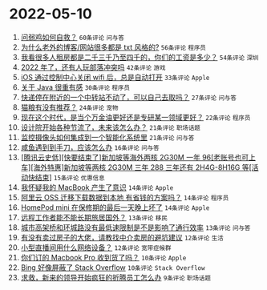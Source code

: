 # 2022-05-10

1. [问弱鸡如何自救？](https://www.v2ex.com/t/851911) `60条评论` `问与答`
1. [为什么老外的博客/网站很多都是 txt 风格的?](https://www.v2ex.com/t/851940) `56条评论` `程序员`
1. [我看很多人租房都是二千三千乃至四千的，你们的工资是多少？](https://www.v2ex.com/t/851930) `54条评论` `深圳`
1. [2022 年了，还有人玩部落冲突吗](https://www.v2ex.com/t/851881) `42条评论` `游戏`
1. [iOS 通过控制中心关闭 wifi 后，总是自动打开](https://www.v2ex.com/t/851876) `33条评论` `Apple`
1. [关于 Java 很重有感](https://www.v2ex.com/t/851925) `30条评论` `程序员`
1. [快递停在附近的一个中转站不动了，可以自己去取吗？](https://www.v2ex.com/t/851875) `27条评论` `问与答`
1. [猫粮有没有推荐？](https://www.v2ex.com/t/851888) `24条评论` `宠物`
1. [现在这个时代，是当个万金油更好还是专研某一领域更好？](https://www.v2ex.com/t/851890) `22条评论` `程序员`
1. [设计院开始各种节流了，未来该怎么办？](https://www.v2ex.com/t/851895) `21条评论` `职场话题`
1. [监控摄像头如何集成到一个智能化系统里](https://www.v2ex.com/t/851880) `21条评论` `问与答`
1. [咸鱼遇到到手刀，应该怎么办](https://www.v2ex.com/t/851953) `16条评论` `问与答`
1. [[腾讯云史低][快要结束了]新加坡等海外两核 2G30M 一年 96[老账号也可上车][海外特惠]新加坡等两核 2G30M 三年 288 三年还有 2H4G-8H16G 等[活动快结束]](https://www.v2ex.com/t/851887) `15条评论` `优惠信息`
1. [我怀疑我的 MacBook 产生了意识](https://www.v2ex.com/t/851971) `14条评论` `Apple`
1. [阿里云 OSS 迁移下载数据到本地 有省钱的方案吗？](https://www.v2ex.com/t/851935) `14条评论` `程序员`
1. [HomePod mini 在保修期的最后一天晚上坏了](https://www.v2ex.com/t/851882) `14条评论` `Apple`
1. [远程工作者能不能长期旅居国外？](https://www.v2ex.com/t/851918) `13条评论` `移民`
1. [城市高架桥和环城路没有最低速限制是不是影响了通行效率](https://www.v2ex.com/t/851907) `13条评论` `问与答`
1. [有没有卖过房子的大佬，请教找中介卖房的避坑建议](https://www.v2ex.com/t/851934) `12条评论` `生活`
1. [小型直播间用什么网络设备？](https://www.v2ex.com/t/851904) `12条评论` `宽带症候群`
1. [你们订的 Macbook Pro 收到货了吗？](https://www.v2ex.com/t/851965) `10条评论` `Apple`
1. [Bing 好像屏蔽了 Stack Overflow](https://www.v2ex.com/t/851952) `10条评论` `Stack Overflow`
1. [求救，新来的领导开始疯狂的折腾员工怎么办](https://www.v2ex.com/t/851969) `9条评论` `职场话题`
